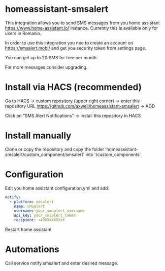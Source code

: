 # homeassistant-smsalert

This integration allows you to send SMS messages from you home assistant https://www.home-assistant.io/ instance.
Currently this is available only for users in Romania.

In order to use this integration you nee to create an account on https://smsalert.mobi/ and get you security token from settings page.

You can get up to 20 SMS for free per month.

For more messages consider upgrading.

# Install via HACS (recommended)

Go to HACS -> custom repository (upper right corner) -> enter this repository URL https://github.com/axwell/homeassistant-smsalert -> ADD

Click on "SMS Alert Notifications" -> Install this repository in HACS


# Install manually

Clone or copy the repository and copy the folder 'homeassistant-smsalert/custom_component/smsalert' into '/custom_components'

# Configuration

Edit you home assistant configuration.yml and add:

```yaml
notify:
  - platform: smsalert
    name: SMSAlert
    username: your_smsalert_username
    api_key: your_smsalert_token
    recipient: +40XXXXXXXXX
```
Restart home assistant

# Automations

Call service notify.smsalert and enter desired message.
